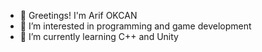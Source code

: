 - 👋 Greetings! I'm Arif OKCAN
- 👀 I’m interested in programming and game development
- 🌱 I’m currently learning C++ and Unity

<!---
--->

